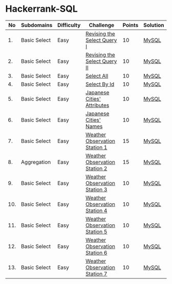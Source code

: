 # Hackerrank-SQL

|No|Subdomains | Difficulty | Challenge | Points | Solution |
|--|--|--|--|--|--|
|1.| Basic Select | Easy | [Revising the Select Query I](https://www.hackerrank.com/challenges/revising-the-select-query/problem) | 10 | [MySQL](https://github.com/citraput/Hackerrank-SQL/blob/master/1-Revising_The_Select_Query_1.sql) |
|2.| Basic Select | Easy | [Revising the Select Query II](https://www.hackerrank.com/challenges/revising-the-select-query-2/problem) | 10 | [MySQL](https://github.com/citraput/Hackerrank-SQL/blob/master/2-Revising_The_Select_Query_2.sql) |
|3.| Basic Select | Easy | [Select All](https://www.hackerrank.com/challenges/select-all-sql/problem) | 10 | [MySQL](https://github.com/citraput/Hackerrank-SQL/blob/master/3-Select_All_SQL.sql) |
|4.| Basic Select | Easy | [Select By Id](https://www.hackerrank.com/challenges/select-by-id/problem) | 10 | [MySQL](https://github.com/citraput/Hackerrank-SQL/blob/master/4-Select_By_Id.sql) |
|5.| Basic Select | Easy | [Japanese Cities' Attributes](https://www.hackerrank.com/challenges/japanese-cities-attributes/problem) | 10 | [MySQL](https://github.com/citraput/Hackerrank-SQL/blob/master/5-Japanese_Cities_Attributes.sql) |
|6.| Basic Select | Easy | [Japanese Cities' Names](https://www.hackerrank.com/challenges/japanese-cities-name/problem) | 10 | [MySQL](https://github.com/citraput/Hackerrank-SQL/blob/master/6-Japanese-Cities-Name.sql) |
|7.| Basic Select | Easy | [Weather Observation Station 1](https://www.hackerrank.com/challenges/weather-observation-station-1/problem) | 15 | [MySQL](https://github.com/citraput/Hackerrank-SQL/blob/master/7-Weather_Observation_Station_1.sql) |
|8.| Aggregation | Easy | [Weather Observation Station 2](https://www.hackerrank.com/challenges/weather-observation-station-2/problem) | 15 | [MySQL](https://github.com/citraput/Hackerrank-SQL/blob/master/8-Weather_Observation_Station_2.sql) |
|9.| Basic Select | Easy | [Weather Observation Station 3](https://www.hackerrank.com/challenges/weather-observation-station-3/problem) | 10 | [MySQL](https://github.com/citraput/Hackerrank-SQL/blob/master/9-Weather_Observation_Station_3.sql) |
|10.| Basic Select | Easy | [Weather Observation Station 4](https://www.hackerrank.com/challenges/weather-observation-station-4/problem) | 10 | [MySQL](https://github.com/citraput/Hackerrank-SQL/blob/master/10-Weather_Observation_Station_4.sql) |
|11.| Basic Select | Easy | [Weather Observation Station 5](https://www.hackerrank.com/challenges/weather-observation-station-5/problem) | 10 | [MySQL](https://github.com/citraput/Hackerrank-SQL/blob/master/11-Weather_Observation_Station_5.sql) |
|12.| Basic Select | Easy | [Weather Observation Station 6](https://www.hackerrank.com/challenges/weather-observation-station-6/problem) | 10 | [MySQL](https://github.com/citraput/Hackerrank-SQL/blob/master/12-Weather_Observation_Station_6.sql) |
|13.| Basic Select | Easy | [Weather Observation Station 7](https://www.hackerrank.com/challenges/weather-observation-station-7/problem) | 10 | [MySQL](https://github.com/citraput/Hackerrank-SQL/blob/master/13-Weather_Observation_Station_7.sql) |
